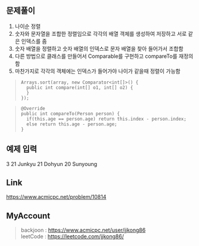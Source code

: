 ## 문제풀이
 1. 나이순 정렬
 2. 숫자와 문자열을 조합한 정렬임으로 각각의 배열 객체를 생성하여 저장하고 서로 같은 인덱스를 줌
 3. 숫자 배열을 정렬하고 숫자 배열의 인덱스로 문자 배열을 찾아 들어가서 조합함
 4. 다른 방법으로 클래스를 만들어서 Comparable를 구현하고 compareTo를 재정의함
 5. 마찬가지로 각각의 객체에는 인덱스가 들어가야 나이가 같을때 정렬이 가능함
 
 
> ```
> Arrays.sort(array, new Comparator<int[]>() {
> 	public int compare(int[] o1, int[] o2) {
> 	}
> });
> ```

> ```
> @Override
> public int compareTo(Person person) {
> 	if(this.age == person.age) return this.index - person.index;
> 	else return this.age - person.age;
> }
> ```

## 예제 입력
3
21 Junkyu
21 Dohyun
20 Sunyoung

## Link
https://www.acmicpc.net/problem/10814

## MyAccount

> backjoon : <https://www.acmicpc.net/user/jjkong86>  
> leetCode : <https://leetcode.com/jjkong86/> 



